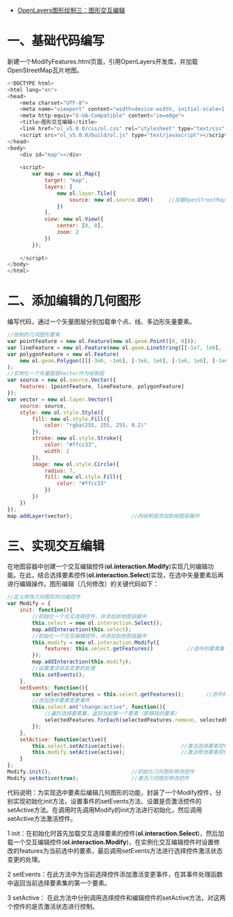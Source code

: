 - [OpenLayers图形绘制三：图形交互编辑](https://blog.csdn.net/qq_35732147/article/details/81180129)

# 一、基础代码编写

  新建一个ModifyFeatures.html页面，引用OpenLayers开发库，并加载OpenStreetMap瓦片地图。

```js
<!DOCTYPE html>
<html lang="en">
<head>
    <meta charset="UTF-8">
    <meta name="viewport" content="width=device-width, initial-scale=1.0">
    <meta http-equiv="X-UA-Compatible" content="ie=edge">
    <title>图形交互编辑</title>
    <link href="ol_v5.0.0/css/ol.css" rel="stylesheet" type="text/css" />
    <script src="ol_v5.0.0/build/ol.js" type="text/javascript"></script>
</head>
<body>
    <div id="map"></div>
 
    <script>
        var map = new ol.Map({
            target: "map",
            layers: [
                new ol.layer.Tile({
                    source: new ol.source.OSM()     //加载OpenStreetMap瓦片地图
                })
            ],
            view: new ol.View({
                center: [0, 0],
                zoom: 2
            }) 
        });
 
    </script>
</body>
</html>
```

# 二、添加编辑的几何图形

  编写代码，通过一个矢量图层分别加载单个点、线、多边形矢量要素。

```js
//绘制的几何图形要素
var pointFeature = new ol.Feature(new ol.geom.Point([0, 0]));
var lineFeature = new ol.Feature(new ol.geom.LineString([[-1e7, 1e6], [-1e6, 3e6]]));
var polygonFeature = new ol.Feature(
    new ol.geom.Polygon([[[-3e6, -1e6], [-3e6, 1e6], [-1e6, 1e6], [-1e6, -1e6], [-3e6, -1e6]]])
);
//实例化一个矢量图层Vector作为绘制层
var source = new ol.source.Vector({
    features: [pointFeature, lineFeature, polygonFeature]
});
var vector = new ol.layer.Vector({
    source: source,
    style: new ol.style.Style({
        fill: new ol.style.Fill({
            color: "rgba(255, 255, 255, 0.2)"
        }),
        stroke: new ol.style.Stroke({
            color: "#ffcc33",
            width: 2
        }),
        image: new ol.style.Circle({
            radius: 7,
            fill: new ol.style.Fill({
                color: "#ffcc33"
            })
        })
    })
});
map.addLayer(vector);                   //将绘制层添加到地图容器中
```

# 三、实现交互编辑

  在地图容器中创建一个交互编辑控件(**ol.interaction.Modify**)实现几何编辑功能。在此，结合选择要素控件(**ol.interaction.Select**)实现，在选中矢量要素后再进行编辑操作。图形编辑（几何修改）的关键代码如下：

```js
//定义修改几何图形的功能控件
var Modify = {
    init: function(){
        //初始化一个交互选择控件，并添加到地图容器中
        this.select = new ol.interaction.Select();
        map.addInteraction(this.select);
        //初始化一个交互编辑控件，并添加到地图容器中
        this.modify = new ol.interaction.Modify({
            features: this.select.getFeatures()           //选中的要素集
        });
        map.addInteraction(this.modify);
        //设置激活状态变更的处理
        this.setEvents();
    },
    setEvents: function(){
        var selectedFeatures = this.select.getFeatures();       //选中的要素集
        //添加选中要素变更事件
        this.select.on("change:active", function(){
            //遍历选择要素集，返回当前第一个要素（即移除的要素）
            selectedFeatures.forEach(selectedFeatures.remove, selectedFeatures);
        });
    },
    setActive: function(active){
        this.select.setActive(active);                  //激活选择要素控件
        this.modify.setActive(active);                  //激活修改要素控件
    }
};
Modify.init();                          //初始化几何图形修改控件
Modify.setActive(true);                 //激活几何图形修改控件
```

 代码说明：为实现选中要素后编辑几何图形的功能，封装了一个Modify控件，分别实现初始化init方法，设置事件的setEvents方法、设置是否激活控件的setActive方法。在调用时先调用Modify的init方法进行初始化，然后调用setActive方法激活控件。

  1 init：在初始化时首先加载交互选择要素的控件(**ol.interaction.Select**)，然后加载一个交互编辑控件(**ol.interaction.Modify**)，在实例化交互编辑控件时设置修改的features为当前选中的要素，最后调用setEvents方法进行选择控件激活状态变更的处理。

  2 setEvents：在此方法中为当前选择控件添加激活变更事件，在其事件处理函数中返回当前选择要素集的第一个要素。

  3 setActive： 在此方法中分别调用选择控件和编辑控件的setActive方法，对这两个控件的是否激活状态进行控制。